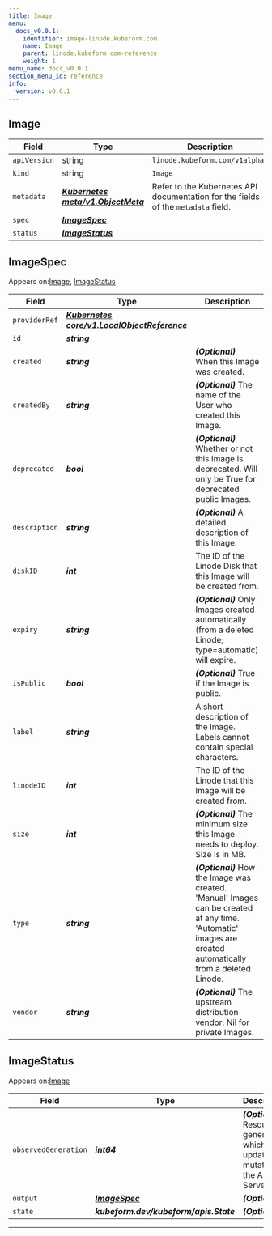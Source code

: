 ```yaml
---
title: Image
menu:
  docs_v0.0.1:
    identifier: image-linode.kubeform.com
    name: Image
    parent: linode.kubeform.com-reference
    weight: 1
menu_name: docs_v0.0.1
section_menu_id: reference
info:
  version: v0.0.1
---
```


## Image
| Field | Type | Description |
| ------ | ----- | ----------- |
| `apiVersion` | string | `linode.kubeform.com/v1alpha1` |
|    `kind` | string | `Image` |
| `metadata` | ***[Kubernetes meta/v1.ObjectMeta](https://kubernetes.io/docs/reference/generated/kubernetes-api/v1.13/#objectmeta-v1-meta)***|Refer to the Kubernetes API documentation for the fields of the `metadata` field.|
| `spec` | ***[ImageSpec](#imagespec)***||
| `status` | ***[ImageStatus](#imagestatus)***||
## ImageSpec

Appears on:[Image](#image), [ImageStatus](#imagestatus)

| Field | Type | Description |
| ------ | ----- | ----------- |
| `providerRef` | ***[Kubernetes core/v1.LocalObjectReference](https://kubernetes.io/docs/reference/generated/kubernetes-api/v1.13/#localobjectreference-v1-core)***||
| `id` | ***string***||
| `created` | ***string***| ***(Optional)*** When this Image was created.|
| `createdBy` | ***string***| ***(Optional)*** The name of the User who created this Image.|
| `deprecated` | ***bool***| ***(Optional)*** Whether or not this Image is deprecated. Will only be True for deprecated public Images.|
| `description` | ***string***| ***(Optional)*** A detailed description of this Image.|
| `diskID` | ***int***|The ID of the Linode Disk that this Image will be created from.|
| `expiry` | ***string***| ***(Optional)*** Only Images created automatically (from a deleted Linode; type=automatic) will expire.|
| `isPublic` | ***bool***| ***(Optional)*** True if the Image is public.|
| `label` | ***string***|A short description of the Image. Labels cannot contain special characters.|
| `linodeID` | ***int***|The ID of the Linode that this Image will be created from.|
| `size` | ***int***| ***(Optional)*** The minimum size this Image needs to deploy. Size is in MB.|
| `type` | ***string***| ***(Optional)*** How the Image was created. 'Manual' Images can be created at any time. 'Automatic' images are created automatically from a deleted Linode.|
| `vendor` | ***string***| ***(Optional)*** The upstream distribution vendor. Nil for private Images.|
## ImageStatus

Appears on:[Image](#image)

| Field | Type | Description |
| ------ | ----- | ----------- |
| `observedGeneration` | ***int64***| ***(Optional)*** Resource generation, which is updated on mutation by the API Server.|
| `output` | ***[ImageSpec](#imagespec)***| ***(Optional)*** |
| `state` | ***kubeform.dev/kubeform/apis.State***| ***(Optional)*** |
---
